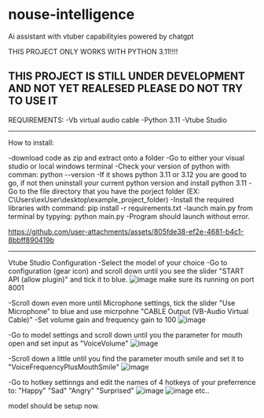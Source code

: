 # nouse-intelligence
Ai assistant with vtuber capabilityies powered by chatgpt

THIS PROJECT ONLY WORKS WITH PYTHON 3.11!!!!

THIS PROJECT IS STILL UNDER DEVELOPMENT AND NOT YET REALESED PLEASE DO NOT TRY TO USE IT
--------------------------------------------------------------------------------------
REQUIREMENTS:
-Vb virtual audio cable
-Python 3.11
-Vtube Studio

---------------------------------------------------------------------------------------
How to install:

-download code as zip and extract onto a folder
-Go to either your visual studio or local windows terminal
-Check your version of python with comman: python --version 
-If it shows python 3.11 or 3.12 you are good to go, if not then uninstall your current python  version and install python 3.11
-Go to the file directory that you have the porject folder (EX: C\Users\exUser\desktop\example_project_folder)
-Install the required libraries with command: pip install -r requirements.txt
-launch main.py from terminal by typying: python main.py
-Program should launch without error.

https://github.com/user-attachments/assets/805fde38-ef2e-4681-b4c1-8bbff890419b

----------------------------------------------------------------------------------------
Vtube Studio Configuration
-Select the model of your choice
-Go to configuration (gear icon) and scroll down until you see the slider "START API (allow plugin)" and tick it to blue.
![image](https://github.com/user-attachments/assets/3bc1dde3-000e-4c75-9c45-0476dc317383)
make sure its running on port 8001

-Scroll down even more until Microphone settings, tick the slider "Use Microphone" to blue and use micrpohne "CABLE Output (VB-Audio Virtual Cable)"
-Set volume gain and frequency gain to 100
![image](https://github.com/user-attachments/assets/43424cd3-1a06-4528-b9fb-b60e95f67972)

-Go to model settings and scroll down until you the parameter for mouth open and set input as "VoiceVolume"
![image](https://github.com/user-attachments/assets/d1941b2a-5eed-49ab-b007-76fff5cec6f0)

-Scroll down a little until you find the parameter mouth smile and set it to "VoiceFrequencyPlusMouthSmile"
![image](https://github.com/user-attachments/assets/5ecac5dd-bb34-4141-9800-7ac5997dfa78)

-Go to hotkey settinngs and edit the names of 4 hotkeys of your preferrence to: "Happy" "Sad" "Angry" "Surprised"
![image](https://github.com/user-attachments/assets/4cfcadab-8539-4ecb-8498-e8357219522c)
![image](https://github.com/user-attachments/assets/7ab75a14-9b0e-4f0e-8c28-6574e7f63bbe)
etc..

model should be setup now.
